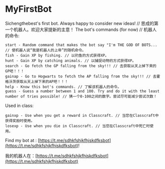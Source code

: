 # MyFirstBot

Sichengthebest's first bot. Always happy to consider new ideas! // 思成的第一个机器人。欢迎大家提新的主意！
The bot's commands (for now) // 机器人的命令:
```
start - Random command that makes the bot say "I'm THE GOD OF BOTS... // 使机器人说“我是机器人的上帝”的随机命令。
fish - Gain XP by fishing. // 以钓鱼的方式获得XP。
hunt - Gain XP by catching animals. // 以捕捉动物的方式获得XP。
search - Go fetch the GP falling from the sky!!! // 去获取从天上掉下来的GP吧！！！
gainap - Go to Hogwarts to fetch the AP falling from the sky!!! // 去霍格沃茨获取从天上掉下来的AP吧！！！
help - Know this bot's commands. // 了解该机器人的命令。
guess - Guess a number between 1 and 100. Try and do it with the least number of tries possible! // 猜一个0-100之间的数字。尝试尽可能减少尝试次数！
```

Used in class:
```
gainxp - Use when you get a reward in Classcraft. // 当您在Classcraft中获得奖励时使用。
losexp - Use when you die in Classcraft. // 当您在Classcraft中死亡时使用。
```

Find my bot at : [https://t.me/sdhkfshjkfhjskdfksbot](https://t.me/sdhkfshjkfhjskdfksbot)!


我的机器人在：[https://t.me/sdhkfshjkfhjskdfksbot](https://t.me/sdhkfshjkfhjskdfksbot)

